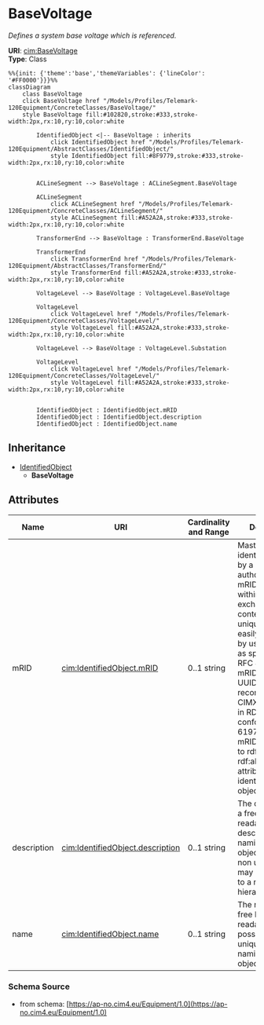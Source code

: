 # BaseVoltage

_Defines a system base voltage which is referenced._

**URI**: [cim:BaseVoltage](https://cim.ucaiug.io/ns#BaseVoltage)<br />
**Type**: Class

```mermaid
%%{init: {'theme':'base','themeVariables': {'lineColor': '#FF0000'}}}%%
classDiagram
    class BaseVoltage
    click BaseVoltage href "/Models/Profiles/Telemark-120Equipment/ConcreteClasses/BaseVoltage/"
    style BaseVoltage fill:#102820,stroke:#333,stroke-width:2px,rx:10,ry:10,color:white
     
        IdentifiedObject <|-- BaseVoltage : inherits
            click IdentifiedObject href "/Models/Profiles/Telemark-120Equipment/AbstractClasses/IdentifiedObject/"
            style IdentifiedObject fill:#8F9779,stroke:#333,stroke-width:2px,rx:10,ry:10,color:white


        ACLineSegment --> BaseVoltage : ACLineSegment.BaseVoltage

        ACLineSegment
            click ACLineSegment href "/Models/Profiles/Telemark-120Equipment/ConcreteClasses/ACLineSegment/"
            style ACLineSegment fill:#A52A2A,stroke:#333,stroke-width:2px,rx:10,ry:10,color:white

        TransformerEnd --> BaseVoltage : TransformerEnd.BaseVoltage

        TransformerEnd
            click TransformerEnd href "/Models/Profiles/Telemark-120Equipment/AbstractClasses/TransformerEnd/"
            style TransformerEnd fill:#A52A2A,stroke:#333,stroke-width:2px,rx:10,ry:10,color:white

        VoltageLevel --> BaseVoltage : VoltageLevel.BaseVoltage

        VoltageLevel
            click VoltageLevel href "/Models/Profiles/Telemark-120Equipment/ConcreteClasses/VoltageLevel/"
            style VoltageLevel fill:#A52A2A,stroke:#333,stroke-width:2px,rx:10,ry:10,color:white

        VoltageLevel --> BaseVoltage : VoltageLevel.Substation

        VoltageLevel
            click VoltageLevel href "/Models/Profiles/Telemark-120Equipment/ConcreteClasses/VoltageLevel/"
            style VoltageLevel fill:#A52A2A,stroke:#333,stroke-width:2px,rx:10,ry:10,color:white


        IdentifiedObject : IdentifiedObject.mRID
        IdentifiedObject : IdentifiedObject.description
        IdentifiedObject : IdentifiedObject.name
```

## Inheritance
* [IdentifiedObject](IdentifiedObject.md)
    * **BaseVoltage**

## Attributes
| Name | URI | Cardinality and Range | Description | Inheritance |
| ---  | --- | --- | --- | --- |
| mRID | [cim:IdentifiedObject.mRID](https://cim.ucaiug.io/ns#IdentifiedObject.mRID) | 0..1 string | Master resource identifier issued by a model authority. The mRID is unique within an exchange context. Global uniqueness is easily achieved by using a UUID, as specified in RFC 4122, for the mRID. The use of UUID is strongly recommended.For CIMXML data files in RDF syntax conforming to IEC 61970-552, the mRID is mapped to rdf:ID or rdf:about attributes that identify CIM object elements. | IdentifiedObject |
| description | [cim:IdentifiedObject.description](https://cim.ucaiug.io/ns#IdentifiedObject.description) | 0..1 string | The description is a free human readable text describing or naming the object. It may be non unique and may not correlate to a naming hierarchy. | IdentifiedObject |
| name | [cim:IdentifiedObject.name](https://cim.ucaiug.io/ns#IdentifiedObject.name) | 0..1 string | The name is any free human readable and possibly non unique text naming the object. | IdentifiedObject |

### Schema Source
* from schema: [https://ap-no.cim4.eu/Equipment/1.0](https://ap-no.cim4.eu/Equipment/1.0)
